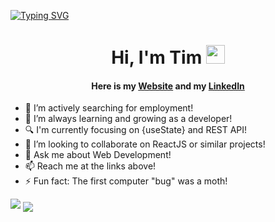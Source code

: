[![Typing SVG](https://readme-typing-svg.demolab.com?font=Jet+Brains&size=22&duration=3000&pause=2000&color=1DF6F7&center=true&vCenter=true&multiline=true&width=440&height=55&lines=Welcome+to+TIM's+GitHub+Profile!+)](https://git.io/typing-svg)

<h1 align="center">Hi, I'm Tim <img src="https://raw.githubusercontent.com/MartinHeinz/MartinHeinz/master/wave.gif" width="30px"></h1>

<h4 align="center">Here is my <a href="www.timh.codes" target="_blank" rel="noopener">Website</a> and my <a href="https://www.linkedin.com/in/timhughesdev/" rel="noopener" target="_blank"> LinkedIn </a> </h4>
  
- 🔭 I’m actively searching for employment!
- 🌱 I’m always learning and growing as a developer!
- 🔍 I'm currently focusing on {useState} and REST API!
- 👯 I’m looking to collaborate on ReactJS or similar projects!
- 💬 Ask me about Web Development!
- 📫 Reach me at the links above!
- ⚡ Fun fact: The first computer "bug" was a moth!


<img src="https://github-readme-stats.vercel.app/api?username=th2n10s4u&&show_icons=true&title_color=1DF6F7FF&icon_color=1DF6F7FF&text_color=daf7dc&bg_color=151515">

<img align="center" src="https://github-readme-stats.anuraghazra1.vercel.app/api/top-langs/?username=th2n10s4u&layout=compact&theme=radical" />
